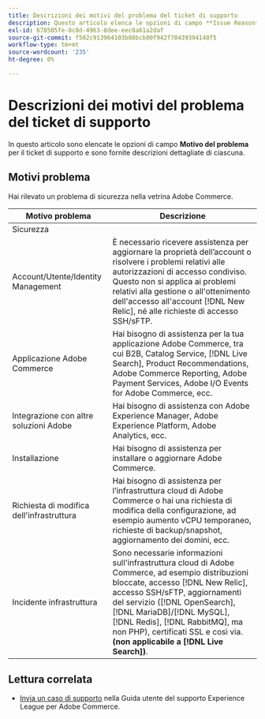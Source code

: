```yaml
---
title: Descrizioni dei motivi del problema del ticket di supporto
description: Questo articolo elenca le opzioni di campo **Issue Reason** per il ticket di supporto e fornisce le descrizioni dettagliate di ciascuna.
exl-id: 678505fe-8c8d-4963-8dee-eec0a61a2daf
source-git-commit: f502c913964103b88bcb00f942f70439394148f5
workflow-type: tm+mt
source-wordcount: '235'
ht-degree: 0%

---
```


# Descrizioni dei motivi del problema del ticket di supporto

In questo articolo sono elencate le opzioni di campo **Motivo del problema** per il ticket di supporto e sono fornite descrizioni dettagliate di ciascuna.

## Motivi problema

<table class="tg">
<thead>
  <tr>
    <th><span style="font-weight:bold;font-style:normal">Motivo problema</span></th>
    <th><span style="font-weight:700;font-style:normal">Descrizione</span></th>
  </tr>
</thead>
<tbody>
  <tr>
    <td>Sicurezza</td>
    Hai rilevato un problema di sicurezza nella vetrina Adobe Commerce.</td>
  </tr>
  <tr>
    <td>Account/Utente/Identity Management</td>
    <td>È necessario ricevere assistenza per aggiornare la proprietà dell’account o risolvere i problemi relativi alle autorizzazioni di accesso condiviso. Questo non si applica ai problemi relativi alla gestione o all'ottenimento dell'accesso all'account [!DNL New Relic], né alle richieste di accesso SSH/sFTP.</td>
  </tr>
  <tr>
    <td>Applicazione Adobe Commerce</td>
    <td>Hai bisogno di assistenza per la tua applicazione Adobe Commerce, tra cui B2B, Catalog Service, [!DNL Live Search], Product Recommendations, Adobe Commerce Reporting, Adobe Payment Services, Adobe I/O Events for Adobe Commerce, ecc.</td>
  </tr>
  <tr>
    <td>Integrazione con altre soluzioni Adobe</td>
    <td>Hai bisogno di assistenza con Adobe Experience Manager, Adobe Experience Platform, Adobe Analytics, ecc.</td>
  </tr>
  <tr>
    <td>Installazione</td>
    <td>Hai bisogno di assistenza per installare o aggiornare Adobe Commerce.</td>
  </tr>
  <tr>
    <td>Richiesta di modifica dell'infrastruttura</td>
    <td>Hai bisogno di assistenza per l’infrastruttura cloud di Adobe Commerce o hai una richiesta di modifica della configurazione, ad esempio aumento vCPU temporaneo, richieste di backup/snapshot, aggiornamento dei domini, ecc.</td>
  </tr>
  <tr>
    <td>Incidente infrastruttura</td>
    <td>Sono necessarie informazioni sull'infrastruttura cloud di Adobe Commerce, ad esempio distribuzioni bloccate, accesso [!DNL New Relic], accesso SSH/sFTP, aggiornamenti del servizio ([!DNL OpenSearch], [!DNL MariaDB]/[!DNL MySQL], [!DNL Redis], [!DNL RabbitMQ], ma non PHP), certificati SSL e così via.<strong> (non applicabile a [!DNL Live Search])</strong>.</td>
  </tr>  
</tbody>
</table>

## Lettura correlata

* [Invia un caso di supporto](https://experienceleague.adobe.com/it/docs/commerce-knowledge-base/kb/help-center-guide/magento-help-center-user-guide#support-case) nella Guida utente del supporto Experience League per Adobe Commerce.

